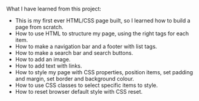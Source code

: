 What I have learned from this project:
- This is my first ever HTML/CSS page built, so I learned how to build a page
from scratch.
- How to use HTML to structure my page, using the right tags for each item.
- How to make a navigation bar and a footer with list tags.
- How to make a search bar and search buttons.
- How to add an image.
- How to add text with links.
- How to style my page with CSS properties, position items, set padding and
margin, set border and background colour.
- How to use CSS classes to select specific items to style.
- How to reset browser default style with CSS reset.